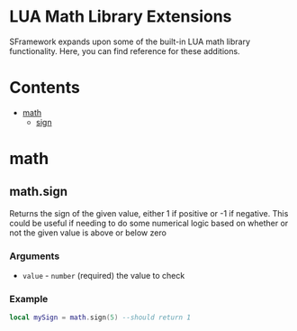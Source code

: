 # LUA Math Library Extensions
SFramework expands upon some of the built-in LUA math library functionality.  Here, you can find reference for these additions.

# Contents
- [math](#math)
  - [sign](#mathsign)
  
# math

## math.sign
Returns the sign of the given value, either 1 if positive or -1 if negative.
This could be useful if needing to do some numerical logic based on whether or not the given value is above or below zero
### Arguments
- `value` - `number` (required) the value to check
### Example
```lua
local mySign = math.sign(5) --should return 1
```
